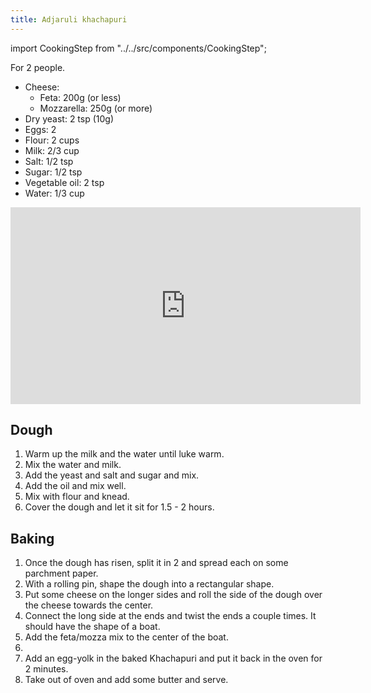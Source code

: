 ```yaml
---
title: Adjaruli khachapuri
---
```


import CookingStep from "../../src/components/CookingStep";

For 2 people.

- Cheese:
  - Feta: 200g (or less)
  - Mozzarella: 250g (or more)
- Dry yeast: 2 tsp (10g)
- Eggs: 2
- Flour: 2 cups
- Milk: 2/3 cup
- Salt: 1/2 tsp
- Sugar: 1/2 tsp
- Vegetable oil: 2 tsp
- Water: 1/3 cup

<div class="youtube-video-container">
  <iframe width="560" height="315" src="https://www.youtube.com/embed/8ROCm1ZD92Y" title="YouTube video player" frameborder="0" allow="accelerometer; autoplay; clipboard-write; encrypted-media; gyroscope; picture-in-picture" allowFullScreen></iframe>
</div>

## Dough

1. Warm up the milk and the water until luke warm.
1. Mix the water and milk.
1. Add the yeast and salt and sugar and mix.
1. Add the oil and mix well.
1. Mix with flour and knead.
1. Cover the dough and let it sit for 1.5 - 2 hours.

## Baking

1. Once the dough has risen, split it in 2 and spread each on some
   parchment paper.
1. With a rolling pin, shape the dough into a rectangular shape.
1. Put some cheese on the longer sides and roll the side of the dough
   over the cheese towards the center.
1. Connect the long side at the ends and twist the ends a couple times.
   It should have the shape of a boat.
1. Add the feta/mozza mix to the center of the boat.
1. <CookingStep temp="250" time="15 minutes. Lowest shelf" preheat />
1. Add an egg-yolk in the baked Khachapuri and put it back in the oven
   for 2 minutes.
1. Take out of oven and add some butter and serve.
